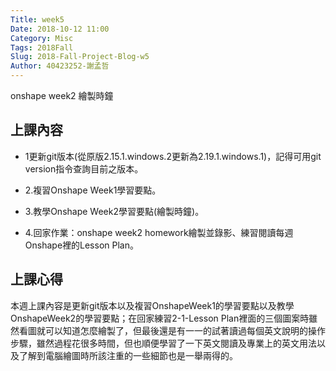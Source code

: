 ```yaml
---
Title: week5
Date: 2018-10-12 11:00
Category: Misc
Tags: 2018Fall
Slug: 2018-Fall-Project-Blog-w5
Author: 40423252-謝孟哲
---
```


onshape week2 繪製時鐘

<!-- PELICAN_END_SUMMARY -->

上課內容
----

* 1更新git版本(從原版2.15.1.windows.2更新為2.19.1.windows.1)，記得可用git version指令查詢目前之版本。

* 2.複習Onshape Week1學習要點。

* 3.教學Onshape Week2學習要點(繪製時鐘)。

* 4.回家作業：onshape week2 homework繪製並錄影、練習閱讀每週Onshape裡的Lesson Plan。

上課心得
----

本週上課內容是更新git版本以及複習OnshapeWeek1的學習要點以及教學OnshapeWeek2的學習要點；在回家練習2-1-Lesson Plan裡面的三個圖案時雖然看圖就可以知道怎麼繪製了，但最後還是有一一的試著讀過每個英文說明的操作步驟，雖然過程花很多時間，但也順便學習了一下英文閱讀及專業上的英文用法以及了解到電腦繪圖時所該注重的一些細節也是一舉兩得的。


